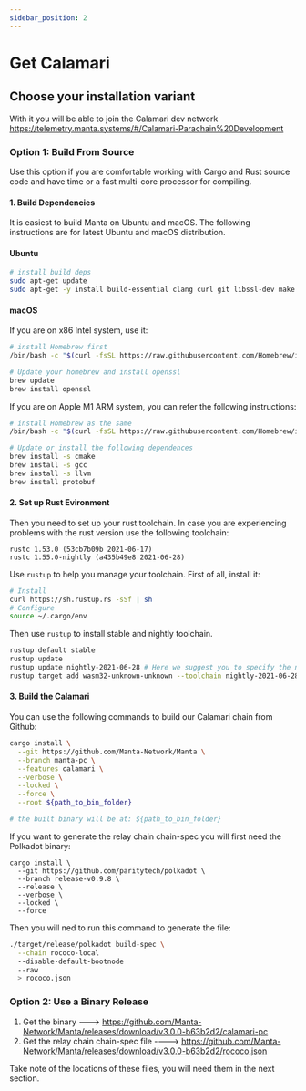 ```yaml
---
sidebar_position: 2
---
```


# Get Calamari

## Choose your installation variant

With it you will be able to join the Calamari dev network https://telemetry.manta.systems/#/Calamari-Parachain%20Development

### Option 1: Build From Source

Use this option if you are comfortable working with Cargo and Rust source code and have time or a fast multi-core processor for compiling.

#### **1. Build Dependencies**

It is easiest to build Manta on Ubuntu and macOS. The following instructions are for latest Ubuntu and macOS distribution.

#### **Ubuntu**

```bash
# install build deps
sudo apt-get update
sudo apt-get -y install build-essential clang curl git libssl-dev make pkg-config
```

#### **macOS**
If you are on x86 Intel system, use it:
```bash
# install Homebrew first
/bin/bash -c "$(curl -fsSL https://raw.githubusercontent.com/Homebrew/install/master/install.sh)"

# Update your homebrew and install openssl
brew update
brew install openssl
```

If you are on Apple M1 ARM system, you can refer the following instructions:

```bash
# install Homebrew as the same
/bin/bash -c "$(curl -fsSL https://raw.githubusercontent.com/Homebrew/install/HEAD/install.sh)"

# Update or install the following dependences
brew install -s cmake
brew install -s gcc
brew install -s llvm
brew install protobuf
```
#### **2. Set up Rust Evironment**
Then you need to set up your rust toolchain. In case you are experiencing problems with the rust version use the following toolchain:

```
rustc 1.53.0 (53cb7b09b 2021-06-17)
rustc 1.55.0-nightly (a435b49e8 2021-06-28)
```

Use `rustup` to help you manage your toolchain. First of all, install it:
```bash
# Install
curl https://sh.rustup.rs -sSf | sh
# Configure
source ~/.cargo/env
```

Then use `rustup` to install stable and nightly toolchain. 
```bash
rustup default stable
rustup update
rustup update nightly-2021-06-28 # Here we suggest you to specify the nightly version
rustup target add wasm32-unknown-unknown --toolchain nightly-2021-06-28
```
#### **3. Build the Calamari**
You can use the following commands to build our Calamari chain from Github:
```bash
cargo install \
  --git https://github.com/Manta-Network/Manta \
  --branch manta-pc \
  --features calamari \
  --verbose \
  --locked \
  --force \
  --root ${path_to_bin_folder}

# the built binary will be at: ${path_to_bin_folder}
```



If you want to generate the relay chain chain-spec you will first need the Polkadot binary:

```
cargo install \
  --git https://github.com/paritytech/polkadot \
  --branch release-v0.9.8 \
  --release \
  --verbose \
  --locked \
  --force
```

Then you will ned to run this command to generate the file:

```bash
./target/release/polkadot build-spec \
  --chain rococo-local
  --disable-default-bootnode
  --raw 
  > rococo.json
```

### Option 2: Use a Binary Release

1. Get the binary ---> https://github.com/Manta-Network/Manta/releases/download/v3.0.0-b63b2d2/calamari-pc
2. Get the relay chain chain-spec file ----> https://github.com/Manta-Network/Manta/releases/download/v3.0.0-b63b2d2/rococo.json

Take note of the locations of these files, you will need them in the next section.